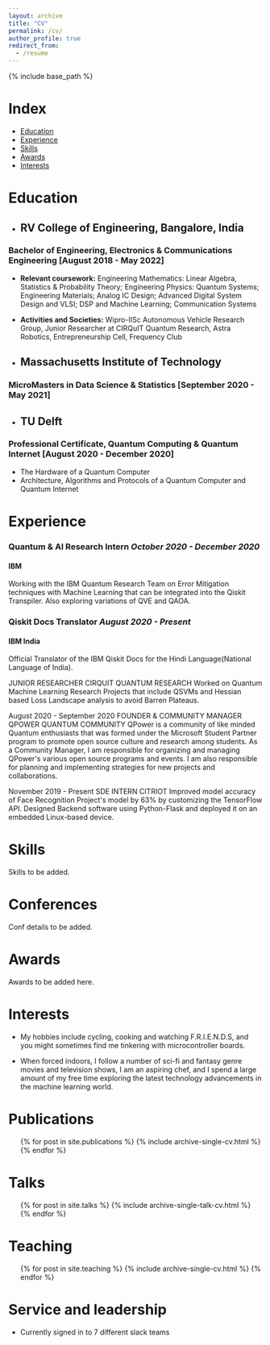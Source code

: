 ```yaml
---
layout: archive
title: "CV"
permalink: /cv/
author_profile: true
redirect_from:
  - /resume
---
```


{% include base_path %}

Index
======

- [Education](#education)
- [Experience](#experience)
- [Skills](#skills)
- [Awards](#awards)
- [Interests](#interests)


Education
=======  

- ## RV College of Engineering, Bangalore, India                         
### Bachelor of Engineering, Electronics & Communications Engineering [August 2018 - May 2022]
  - **Relevant coursework:** Engineering Mathematics: Linear Algebra, Statistics & Probability Theory; Engineering Physics: Quantum Systems; Engineering Materials; Analog IC Design; Advanced Digital System Design and VLSI; DSP and Machine Learning; Communication Systems
  - **Activities and Societies:** Wipro-IISc Autonomous Vehicle Research Group, Junior Researcher at CIRQuIT Quantum Research, Astra Robotics, Entrepreneurship Cell, Frequency Club


- ## Massachusetts Institute of Technology                               
### MicroMasters in Data Science & Statistics                        [September 2020 - May 2021]

- ## TU Delft                                                            
### Professional Certificate, Quantum Computing & Quantum Internet   [August 2020 - December 2020]
  - The Hardware of a Quantum Computer
  - Architecture, Algorithms and Protocols of a Quantum Computer and Quantum Internet
  

Experience
========

### Quantum & AI Research Intern                                        *October 2020 - December 2020*
#### IBM
Working with the IBM Quantum Research Team on Error Mitigation techniques with Machine Learning that can be integrated into the Qiskit Transpiler. Also exploring variations of QVE and QAOA.


### Qiskit Docs Translator                                              *August 2020 - Present*
#### IBM India
Official Translator of the IBM Qiskit Docs for the Hindi Language(National Language of India).


JUNIOR RESEARCHER
CIRQUIT QUANTUM RESEARCH
Worked on Quantum Machine Learning Research Projects that include QSVMs and Hessian based Loss Landscape analysis to avoid Barren Plateaus.

August 2020 - September 2020
FOUNDER & COMMUNITY MANAGER
QPOWER QUANTUM COMMUNITY
QPower is a community of like minded Quantum enthusiasts that was formed under the Microsoft Student Partner program to promote open source culture and research among students. As a Community Manager, I am responsible for organizing and managing QPower's various open source programs and events. I am also responsible for planning and implementing strategies for new projects and collaborations.

November 2019 - Present
SDE INTERN
CITRIOT
Improved model accuracy of Face Recognition Project's model by 63% by customizing the TensorFlow API. Designed Backend software using Python-Flask and deployed it on an embedded Linux-based device.



  
# Skills #
Skills to be added.

# Conferences #
Conf details to be added.

# Awards #
Awards to be added here.

# Interests #

- My hobbies include cycling, cooking and watching F.R.I.E.N.D.S, and you might sometimes find me tinkering with microcontroller boards.

- When forced indoors, I follow a number of sci-fi and fantasy genre movies and television shows, I am an aspiring chef, and I spend a large amount of my free time exploring the latest technology advancements in the machine learning world.

Publications
======
  <ul>{% for post in site.publications %}
    {% include archive-single-cv.html %}
  {% endfor %}</ul>
  
Talks
======
  <ul>{% for post in site.talks %}
    {% include archive-single-talk-cv.html %}
  {% endfor %}</ul>
  
Teaching
======
  <ul>{% for post in site.teaching %}
    {% include archive-single-cv.html %}
  {% endfor %}</ul>
  
Service and leadership
======
* Currently signed in to 7 different slack teams

